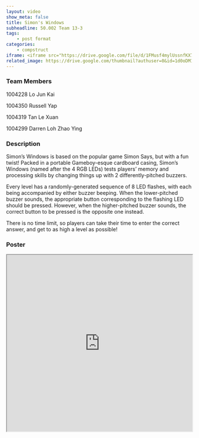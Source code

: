 ```yaml
---
layout: video
show_meta: false
title: Simon's Windows
subheadline: 50.002 Team 13-3
tags:
    - post format
categories:
    - compstruct
iframe: <iframe src="https://drive.google.com/file/d/1FMusf4mylUssnfKX7mL1Kq7B4MD_E9Cr/preview" width="100%" height="480"></iframe>
related_image: https://drive.google.com/thumbnail?authuser=0&id=1d0oDM1FXLQRGWpOgLk7QG9Qjmjlqe7Bv&sz=w300-h300-p-k-nu-iv1
---
```


### Team Members

1004228 Lo Jun Kai

1004350 Russell Yap

1004319 Tan Le Xuan

1004299 Darren Loh Zhao Ying  

### Description

Simon’s Windows is based on the popular game Simon Says, but with a fun twist! Packed in a portable Gameboy-esque cardboard casing, Simon’s Windows (named after the 4 RGB LEDs) tests players’ memory and processing skills by changing things up with 2 differently-pitched buzzers.

Every level has a randomly-generated sequence of 8 LED flashes, with each being accompanied by either buzzer beeping. When the lower-pitched buzzer sounds, the appropriate button corresponding to the flashing LED should be pressed. However, when the higher-pitched buzzer sounds, the correct button to be pressed is the opposite one instead.

There is no time limit, so players can take their time to enter the correct answer, and get to as high a level as possible!

### Poster

<iframe src="https://drive.google.com/file/d/1d0oDM1FXLQRGWpOgLk7QG9Qjmjlqe7Bv/preview" width="100%" height="480"></iframe>
